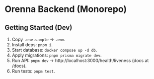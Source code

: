 # Orenna Backend (Monorepo)

## Getting Started (Dev)

1. Copy `.env.sample` → `.env`.
2. Install deps: `pnpm i`.
3. Start database: `docker compose up -d db`.
4. Apply migrations: `pnpm prisma migrate dev`.
5. Run API: `pnpm dev` → http://localhost:3000/health/liveness (docs at /docs).
6. Run tests: `pnpm test`.
